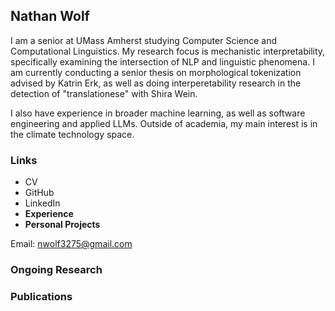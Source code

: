 ## Nathan Wolf
I am a senior at UMass Amherst studying Computer Science and Computational Linguistics. My research focus is mechanistic interpretability, specifically examining the intersection of NLP and linguistic phenomena. I am currently conducting a senior thesis on morphological tokenization advised by Katrin Erk, as well as doing interperetability research in the detection of "translationese" with Shira Wein.

I also have experience in broader machine learning, as well as software engineering and applied LLMs. Outside of academia, my main interest is in the climate technology space.


### Links
- CV
- GitHub
- LinkedIn
- **Experience**
- **Personal Projects**

Email: nwolf3275@gmail.com

### Ongoing Research

### Publications
